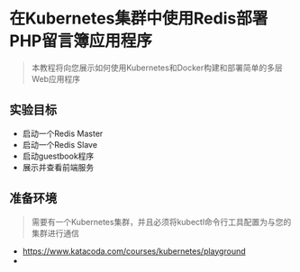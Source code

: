 # 在Kubernetes集群中使用Redis部署PHP留言簿应用程序

> 本教程将向您展示如何使用Kubernetes和Docker构建和部署简单的多层Web应用程序

## 实验目标

- 启动一个Redis Master
- 启动一个Redis Slave
- 启动guestbook程序
- 展示并查看前端服务

## 准备环境

> 需要有一个Kubernetes集群，并且必须将kubectl命令行工具配置为与您的集群进行通信

- https://www.katacoda.com/courses/kubernetes/playground
- 

